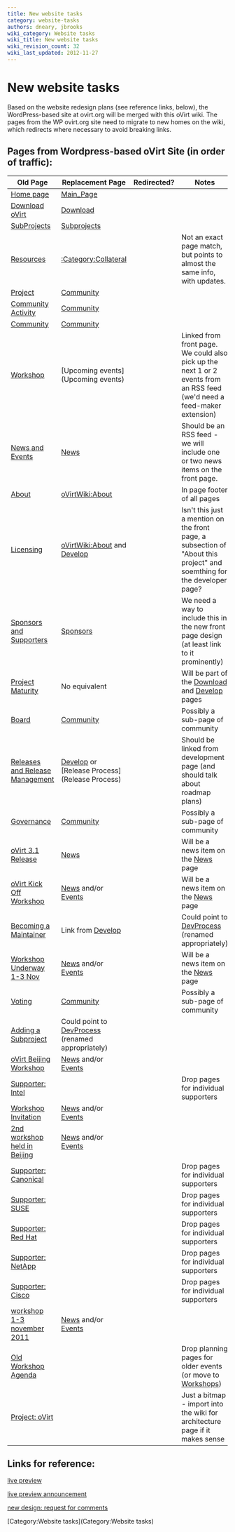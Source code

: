 ```yaml
---
title: New website tasks
category: website-tasks
authors: dneary, jbrooks
wiki_category: Website tasks
wiki_title: New website tasks
wiki_revision_count: 32
wiki_last_updated: 2012-11-27
---
```


# New website tasks

Based on the website redesign plans (see reference links, below), the WordPress-based site at ovirt.org will be merged with this oVirt wiki. The pages from the WP ovirt.org site need to migrate to new homes on the wiki, which redirects where necessary to avoid breaking links.

## Pages from Wordpress-based oVirt Site (in order of traffic):

| Old Page                                                                                                         | Replacement Page                                                               | Redirected? | Notes                                                                                                                    |
|------------------------------------------------------------------------------------------------------------------|--------------------------------------------------------------------------------|-------------|--------------------------------------------------------------------------------------------------------------------------|
| [Home page](http://www.ovirt.org/)                                                                               | [Main_Page](Main_Page)                                             |             |                                                                                                                          |
| [Download oVirt](http://www.ovirt.org/get-ovirt/)                                                                | [Download](Download)                                                |             |                                                                                                                          |
| [SubProjects](http://www.ovirt.org/project/subprojects/)                                                         | [Subprojects](Subprojects)                                          |             |                                                                                                                          |
| [Resources](http://www.ovirt.org/project/resources/)                                                             | [:Category:Collateral](:Category:Collateral)                        |             | Not an exact page match, but points to almost the same info, with updates.                                               |
| [Project](http://www.ovirt.org/project/)                                                                         | [Community](Community)                                              |             |                                                                                                                          |
| [Community Activity](http://www.ovirt.org/community-activity/)                                                   | [Community](Community)                                              |             |                                                                                                                          |
| [Community](http://www.ovirt.org/project/community/)                                                             | [Community](Community)                                              |             |                                                                                                                          |
| [Workshop](http://www.ovirt.org/news-and-events/workshop/)                                                       | [Upcoming events](Upcoming events)                                  |             | Linked from front page. We could also pick up the next 1 or 2 events from an RSS feed (we'd need a feed-maker extension) |
| [News and Events](http://www.ovirt.org/news-and-events/)                                                         | [News](News)                                                        |             | Should be an RSS feed - we will include one or two news items on the front page.                                         |
| [About](http://www.ovirt.org/about/)                                                                             | <oVirtWiki:About>                                                              |             | In page footer of all pages                                                                                              |
| [Licensing](http://www.ovirt.org/about/licensing/)                                                               | <oVirtWiki:About> and [Develop](Develop)                            |             | Isn't this just a mention on the front page, a subsection of "About this project" and soemthing for the developer page?  |
| [Sponsors and Supporters](http://www.ovirt.org/about/sponsors-and-supporters/)                                   | [Sponsors](Sponsors)                                                |             | We need a way to include this in the new front page design (at least link to it prominently)                             |
| [Project Maturity](http://www.ovirt.org/project-maturity/)                                                       | No equivalent                                                                  |             | Will be part of the [Download](Download) and [Develop](Develop) pages                              |
| [Board](http://www.ovirt.org/governance/board/)                                                                  | [Community](Community)                                              |             | Possibly a sub-page of community                                                                                         |
| [Releases and Release Management](http://www.ovirt.org/governance/releases-and-release-management/)              | [Develop](Develop) or [Release Process](Release Process) |             | Should be linked from development page (and should talk about roadmap plans)                                             |
| [Governance](http://www.ovirt.org/governance/)                                                                   | [Community](Community)                                              |             | Possibly a sub-page of community                                                                                         |
| [oVirt 3.1 Release](http://www.ovirt.org/2012/08/08/ovirt-3-1-release/)                                          | [News](News)                                                        |             | Will be a news item on the [News](News) page                                                                  |
| [oVirt Kick Off Workshop](http://www.ovirt.org/2011/09/12/ovirt-kick-off-workshop/)                              | [News](News) and/or [Events](Events)                     |             | Will be a news item on the [News](News) page                                                                  |
| [Becoming a Maintainer](http://www.ovirt.org/governance/becoming-a-maintainer/)                                  | Link from [Develop](Develop)                                        |             | Could point to [DevProcess](DevProcess) (renamed appropriately)                                               |
| [Workshop Underway 1-3 Nov](http://www.ovirt.org/2011/11/01/workshop-underway-1-to-3-nov/)                       | [News](News) and/or [Events](Events)                     |             | Will be a news item on the [News](News) page                                                                  |
| [Voting](http://www.ovirt.org/governance/voting/)                                                                | [Community](Community)                                              |             | Possibly a sub-page of community                                                                                         |
| [Adding a Subproject](http://www.ovirt.org/governance/adding-a-subproject/)                                      | Could point to [DevProcess](DevProcess) (renamed appropriately)     |             |                                                                                                                          |
| [oVirt Beijing Workshop](http://www.ovirt.org/2012/02/03/ovirt-beijing-workshop/)                                | [News](News) and/or [Events](Events)                     |             |                                                                                                                          |
| [Supporter: Intel](http://www.ovirt.org/about/sponsors-and-supporters/intel/)                                    |                                                                                |             | Drop pages for individual supporters                                                                                     |
| [Workshop Invitation](http://www.ovirt.org/project/resources/workshop-invitation/)                               | [News](News) and/or [Events](Events)                     |             |                                                                                                                          |
| [2nd workshop held in Beijing](http://www.ovirt.org/2012/04/16/2nd-ovirt-workshop-held-successfully-in-beijing/) | [News](News) and/or [Events](Events)                     |             |                                                                                                                          |
| [Supporter: Canonical](http://www.ovirt.org/about/sponsors-and-supporters/canonical/)                            |                                                                                |             | Drop pages for individual supporters                                                                                     |
| [Supporter: SUSE](http://www.ovirt.org/about/sponsors-and-supporters/suse/)                                      |                                                                                |             | Drop pages for individual supporters                                                                                     |
| [Supporter: Red Hat](http://www.ovirt.org/about/sponsors-and-supporters/redhat/)                                 |                                                                                |             | Drop pages for individual supporters                                                                                     |
| [Supporter: NetApp](http://www.ovirt.org/about/sponsors-and-supporters/netapp/)                                  |                                                                                |             | Drop pages for individual supporters                                                                                     |
| [Supporter: Cisco](http://www.ovirt.org/about/sponsors-and-supporters/cisco/)                                    |                                                                                |             | Drop pages for individual supporters                                                                                     |
| [workshop 1-3 november 2011](http://lists.ovirt.org/news-and-events/workshop-1-to-3-november-2011/)              | [News](News) and/or [Events](Events)                     |             |                                                                                                                          |
| [Old Workshop Agenda](http://www.ovirt.org/old-workshop-agenda/)                                                 |                                                                                |             | Drop planning pages for older events (or move to [Workshops](Workshops))                                      |
| [Project: oVirt](http://www.ovirt.org/project/ovirt/)                                                            |                                                                                |             | Just a bitmap - import into the wiki for architecture page if it makes sense                                             |

## Links for reference:

[live preview](http://mediawiki-garrett.rhcloud.com/Home)

[live preview announcement](http://lists.ovirt.org/pipermail/infra/2012-September/001112.html)

[new design: request for comments](http://lists.ovirt.org/pipermail/infra/2012-August/000871.html)

[Category:Website tasks](Category:Website tasks)
